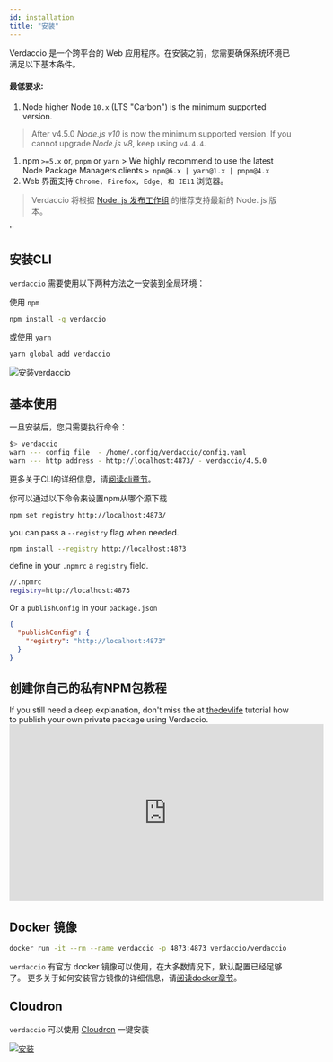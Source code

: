 ```yaml
---
id: installation
title: "安装"
---
```


Verdaccio 是一个跨平台的 Web 应用程序。在安装之前，您需要确保系统环境已满足以下基本条件。

#### 最低要求:

1. Node higher Node `10.x` (LTS "Carbon") is the minimum supported version.

> After v4.5.0 *Node.js v10* is now the minimum supported version. If you cannot upgrade *Node.js v8*, keep using `v4.4.4`.

1. npm `>=5.x` or, `pnpm` or `yarn` > We highly recommend to use the latest Node Package Managers clients `> npm@6.x | yarn@1.x | pnpm@4.x`
2. Web 界面支持 `Chrome, Firefox, Edge, 和 IE11` 浏览器。

> Verdaccio 将根据 [Node. js 发布工作组](https://github.com/nodejs/Release) 的推荐支持最新的 Node. js 版本。

<div id="codefund">''</div>

## 安装CLI

`verdaccio` 需要使用以下两种方法之一安装到全局环境：

使用 `npm`

```bash
npm install -g verdaccio
```

或使用 `yarn`

```bash
yarn global add verdaccio
```

![安装verdaccio](assets/install_verdaccio.gif)

## 基本使用

一旦安装后，您只需要执行命令：

```bash
$> verdaccio
warn --- config file  - /home/.config/verdaccio/config.yaml
warn --- http address - http://localhost:4873/ - verdaccio/4.5.0
```

更多关于CLI的详细信息，请[阅读cli章节](cli.md)。

你可以通过以下命令来设置npm从哪个源下载

```bash
npm set registry http://localhost:4873/
```

you can pass a `--registry` flag when needed.

```bash
npm install --registry http://localhost:4873
```

define in your `.npmrc` a `registry` field.

```bash
//.npmrc
registry=http://localhost:4873
```

Or a `publishConfig` in your `package.json`

```json
{
  "publishConfig": {
    "registry": "http://localhost:4873"
  }
}
```

## 创建你自己的私有NPM包教程

If you still need a deep explanation, don't miss the at [thedevlife](https://mybiolink.co/thedevlife) tutorial how to publish your own private package using Verdaccio. <iframe width="560" height="315" src="https://www.youtube.com/embed/Co0RwdpEsag?enablejsapi=1" frameborder="0" allow="accelerometer; autoplay; encrypted-media; gyroscope; picture-in-picture" allowfullscreen mark="crwd-mark"></iframe> 

## Docker 镜像

```bash
docker run -it --rm --name verdaccio -p 4873:4873 verdaccio/verdaccio
```

`verdaccio` 有官方 docker 镜像可以使用，在大多数情况下，默认配置已经足够了。 更多关于如何安装官方镜像的详细信息，请[阅读docker章节](docker.md)。

## Cloudron

`verdaccio` 可以使用 [Cloudron](https://cloudron.io) 一键安装

[![安装](https://cloudron.io/img/button.svg)](https://cloudron.io/button.html?app=org.eggertsson.verdaccio)